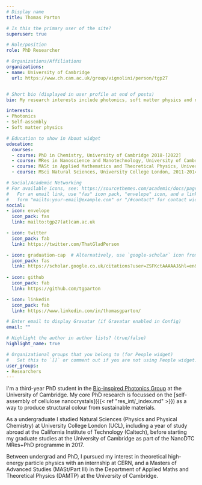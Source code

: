 ```yaml
---
# Display name
title: Thomas Parton

# Is this the primary user of the site?
superuser: true

# Role/position
role: PhD Researcher 

# Organizations/Affiliations
organizations:
- name: University of Cambridge
  url: https://www.ch.cam.ac.uk/group/vignolini/person/tgp27


# Short bio (displayed in user profile at end of posts)
bio: My research interests include photonics, soft matter physics and nanoscale self-assembly.

interests:
- Photonics
- Self-assembly
- Soft matter physics

# Education to show in About widget
education:
  courses:
  - course: PhD in Chemistry, University of Cambridge 2018-[2022]
  - course: MRes in Nanoscience and Nanotechnology, University of Cambridge, 2017-2018
  - course: MASt in Applied Mathematics and Theoretical Physics, University of Cambridge, 2015-2016
  - course: MSci Natural Sciences, University College London, 2011-2014

# Social/Academic Networking
# For available icons, see: https://sourcethemes.com/academic/docs/page-builder/#icons
#   For an email link, use "fas" icon pack, "envelope" icon, and a link in the
#   form "mailto:your-email@example.com" or "/#contact" for contact widget.
social:
- icon: envelope
  icon_pack: fas
  link: mailto:tgp27(at)cam.ac.uk

- icon: twitter
  icon_pack: fab
  link: https://twitter.com/ThatGladPerson

- icon: graduation-cap  # Alternatively, use `google-scholar` icon from `ai` icon pack
  icon_pack: fas
  link: https://scholar.google.co.uk/citations?user=ZSFKctAAAAAJ&hl=en&oi=ao
  
- icon: github
  icon_pack: fab
  link: https://github.com/tgparton

- icon: linkedin
  icon_pack: fab
  link: https://www.linkedin.com/in/thomasgparton/

# Enter email to display Gravatar (if Gravatar enabled in Config)
email: ""

# Highlight the author in author lists? (true/false)
highlight_name: true

# Organizational groups that you belong to (for People widget)
#   Set this to `[]` or comment out if you are not using People widget.
user_groups:
- Researchers
---
```

I'm a third-year PhD student in the [Bio-inspired Photonics Group](https://www.ch.cam.ac.uk/group/vignolini/) at the University of Cambridge. My core PhD research is focussed on the [self-assembly of cellulose nanocrystals]({{< ref "res_int/_index.md" >}}) as a way to produce structural colour from sustainable materials. 

As a undergraduate I studied Natural Sciences (Physics and Physical Chemistry) at University College London (UCL), including a year of study abroad at the California Institute of Technology (Caltech), before starting my graduate studies at the University of Cambridge as part of the NanoDTC MRes+PhD programme in 2017.

Between undergrad and PhD, I pursued my interest in theoretical high-energy particle physics with an internship at CERN, and a Masters of Advanced Studies (MASt/Part III) in the Department of Applied Maths and Theoretical Physics (DAMTP) at the University of Cambridge.

